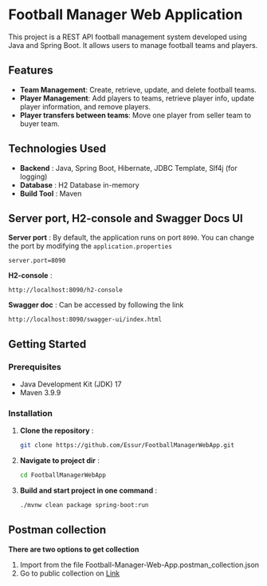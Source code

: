 # Football Manager Web Application

This project is a REST API football management system developed using Java and Spring Boot. It allows users to manage football teams and players.

## Features

- **Team Management**: Create, retrieve, update, and delete football teams.
- **Player Management**: Add players to teams, retrieve player info, update player information, and remove players.
- **Player transfers between teams**: Move one player from seller team to buyer team.

## Technologies Used

- **Backend** : Java, Spring Boot, Hibernate, JDBC Template, Slf4j (for logging)
- **Database** : H2 Database in-memory
- **Build Tool** : Maven

## Server port, H2-console and Swagger Docs UI
  **Server port** : By default, the application runs on port `8090`. You can change the port by modifying the `application.properties`
  ```properties
  server.port=8090
  ```
  **H2-console** : 
  ```url
  http://localhost:8090/h2-console
  ```
  **Swagger doc** : Can be accessed by following the link
  ```url
  http://localhost:8090/swagger-ui/index.html
  ```

## Getting Started

### Prerequisites

- Java Development Kit (JDK) 17
- Maven 3.9.9

### Installation

1. **Clone the repository** :
   ```bash
   git clone https://github.com/Essur/FootballManagerWebApp.git
2. **Navigate to project dir** :
   ```bash
   cd FootballManagerWebApp
3. **Build and start project in one command** :
   ```bash
   ./mvnw clean package spring-boot:run

## Postman collection

**There are two options to get collection**
1. Import from the file Football-Manager-Web-App.postman_collection.json
2. Go to public collection on [Link](https://www.postman.com/essur/workspace/public-workspace/collection/24976968-615ce228-c69c-4a28-b24f-7ec0999b8dda?action=share&creator=24976968)
